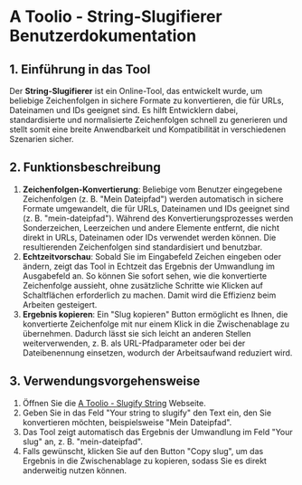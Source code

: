 # A Toolio - String-Slugifierer Benutzerdokumentation

## 1. Einführung in das Tool

Der **String-Slugifierer** ist ein Online-Tool, das entwickelt wurde, um beliebige Zeichenfolgen in sichere Formate zu konvertieren, die für URLs, Dateinamen und IDs geeignet sind. Es hilft Entwicklern dabei, standardisierte und normalisierte Zeichenfolgen schnell zu generieren und stellt somit eine breite Anwendbarkeit und Kompatibilität in verschiedenen Szenarien sicher.

## 2. Funktionsbeschreibung

1. **Zeichenfolgen-Konvertierung**: Beliebige vom Benutzer eingegebene Zeichenfolgen (z. B. "Mein Dateipfad") werden automatisch in sichere Formate umgewandelt, die für URLs, Dateinamen und IDs geeignet sind (z. B. "mein-dateipfad"). Während des Konvertierungsprozesses werden Sonderzeichen, Leerzeichen und andere Elemente entfernt, die nicht direkt in URLs, Dateinamen oder IDs verwendet werden können. Die resultierenden Zeichenfolgen sind standardisiert und benutzbar.
2. **Echtzeitvorschau**: Sobald Sie im Eingabefeld Zeichen eingeben oder ändern, zeigt das Tool in Echtzeit das Ergebnis der Umwandlung im Ausgabefeld an. So können Sie sofort sehen, wie die konvertierte Zeichenfolge aussieht, ohne zusätzliche Schritte wie Klicken auf Schaltflächen erforderlich zu machen. Damit wird die Effizienz beim Arbeiten gesteigert.
3. **Ergebnis kopieren**: Ein "Slug kopieren" Button ermöglicht es Ihnen, die konvertierte Zeichenfolge mit nur einem Klick in die Zwischenablage zu übernehmen. Dadurch lässt sie sich leicht an anderen Stellen weiterverwenden, z. B. als URL-Pfadparameter oder bei der Dateibenennung einsetzen, wodurch der Arbeitsaufwand reduziert wird.

## 3. Verwendungsvorgehensweise

1. Öffnen Sie die [A Toolio - Slugify String](https://atoolio.com/slugify-string) Webseite.
2. Geben Sie in das Feld "Your string to slugify" den Text ein, den Sie konvertieren möchten, beispielsweise "Mein Dateipfad".
3. Das Tool zeigt automatisch das Ergebnis der Umwandlung im Feld "Your slug" an, z. B. "mein-dateipfad".
4. Falls gewünscht, klicken Sie auf den Button "Copy slug", um das Ergebnis in die Zwischenablage zu kopieren, sodass Sie es direkt anderweitig nutzen können.